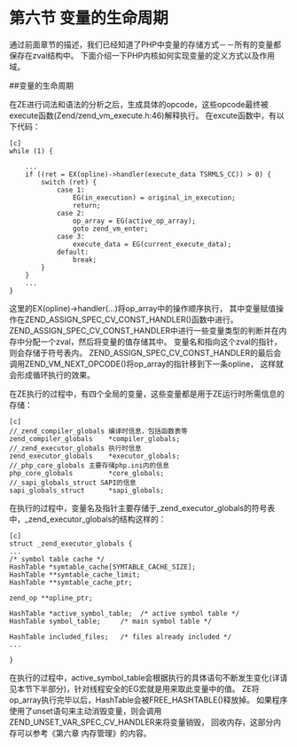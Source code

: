 # 第六节 变量的生命周期

通过前面章节的描述，我们已经知道了PHP中变量的存储方式－－所有的变量都保存在zval结构中。
下面介绍一下PHP内核如何实现变量的定义方式以及作用域。

##变量的生命周期

在ZE进行词法和语法的分析之后，生成具体的opcode，这些opcode最终被execute函数(Zend/zend_vm_execute.h:46)解释执行。
在excute函数中，有以下代码：

    [c]
    while (1) { 

		... 
		if ((ret = EX(opline)->handler(execute_data TSRMLS_CC)) > 0) {
			switch (ret) {
				case 1:
					EG(in_execution) = original_in_execution;
					return;
				case 2:
					op_array = EG(active_op_array);
					goto zend_vm_enter;
				case 3:
					execute_data = EG(current_execute_data);
				default:
					break;
			}     
		}     
		...
	}
这里的EX(opline)->handler(...)将op_array中的操作顺序执行，
其中变量赋值操作在ZEND_ASSIGN_SPEC_CV_CONST_HANDLER()函数中进行。
ZEND_ASSIGN_SPEC_CV_CONST_HANDLER中进行一些变量类型的判断并在内存中分配一个zval，然后将变量的值存储其中。
变量名和指向这个zval的指针，则会存储于符号表内。
ZEND_ASSIGN_SPEC_CV_CONST_HANDLER的最后会调用ZEND_VM_NEXT_OPCODE()将op_array的指针移到下一条opline，
这样就会形成循环执行的效果。

在ZE执行的过程中，有四个全局的变量，这些变量都是用于ZE运行时所需信息的存储：

	[c]
	//_zend_compiler_globals 编译时信息，包括函数表等
	zend_compiler_globals    *compiler_globals;  
	//_zend_executor_globals 执行时信息
	zend_executor_globals    *executor_globals; 
	//_php_core_globals 主要存储php.ini内的信息
	php_core_globals         *core_globals; 
	//_sapi_globals_struct SAPI的信息
	sapi_globals_struct      *sapi_globals; 

在执行的过程中，变量名及指针主要存储于_zend_executor_globals的符号表中，_zend_executor_globals的结构这样的：
 	
	[c]
	struct _zend_executor_globals {
	...
    /* symbol table cache */
    HashTable *symtable_cache[SYMTABLE_CACHE_SIZE];
    HashTable **symtable_cache_limit;
    HashTable **symtable_cache_ptr;

    zend_op **opline_ptr;

    HashTable *active_symbol_table;  /* active symbol table */
    HashTable symbol_table;     /* main symbol table */

    HashTable included_files;   /* files already included */
	...

	}

在执行的过程中，active_symbol_table会根据执行的具体语句不断发生变化(详请见本节下半部分)，针对线程安全的EG宏就是用来取此变量中的值。
ZE将op_array执行完毕以后，HashTable会被FREE_HASHTABLE()释放掉。
 如果程序使用了unset语句来主动消毁变量，则会调用ZEND_UNSET_VAR_SPEC_CV_HANDLER来将变量销毁，
回收内存，这部分内存可以参考《第六章 内存管理》的内容。



